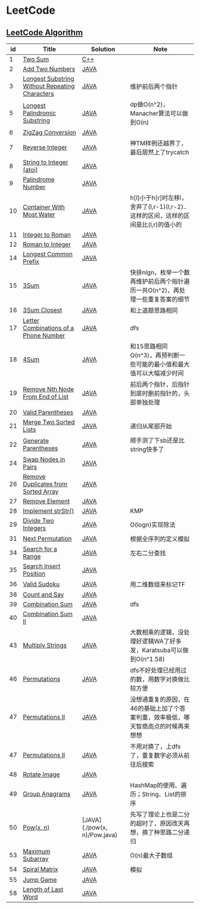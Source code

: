 # LeetCode
## [LeetCode Algorithm](https://leetcode.com/problemset/algorithms/)
| id | Title | Solution | Note |
|----| ----- | -------- | ---- |
|1|[Two Sum](https://leetcode.com/problems/two-sum/) | [C++](./twoSum/twoSum.cpp) | 
|2|[Add Two Numbers](https://leetcode.com/problems/add-two-numbers/) | [JAVA](./addTwoNumbers/AddTwoNumbers.java) | 
|3|[Longest Substring Without Repeating Characters](https://leetcode.com/problems/longest-substring-without-repeating-characters/) | [JAVA](./longestSubstringWithoutRepeatingCharacters/LongestSubstringWithoutRepeatingCharacters.java) | 维护前后两个指针
|5|[Longest Palindromic Substring](https://leetcode.com/problems/longest-palindromic-substring/) | [JAVA](./longestPalindromicSubstring/LongestPalindromicSubstring.java) | dp做O(n^2)，Manacher算法可以做到O(n)
|6|[ZigZag Conversion](https://leetcode.com/problems/zigzag-conversion/) | [JAVA](./zigZagConversion/ZigZagConversion.java) | 
|7|[Reverse Integer](https://leetcode.com/problems/reverse-integer/) | [JAVA](./reverseInteger/ReverseInteger.java) | 神TM样例还越界了，最后居然上了trycatch
|8|[String to Integer (atoi)](https://leetcode.com/problems/string-to-integer-atoi/) | [JAVA](./stringtoInteger/StringtoInteger.java) | 
|9|[Palindrome Number](https://leetcode.com/problems/palindrome-number/) | [JAVA](./palindromeNumber/PalindromeNumber.java) | 
|10|[Container With Most Water](https://leetcode.com/problems/container-with-most-water/) | [JAVA](./containerWithMostWater/ContainerWithMostWater.java) | h[l]小于h[r]时左移l，舍弃了(l,r-1)(l,r-2)..这样的区间，这样的区间是比(l,r)的值小的
|11|[Integer to Roman](https://leetcode.com/problems/integer-to-roman/) | [JAVA](./integertoRoman/IntegertoRoman.java) | 
|12|[Roman to Integer](https://leetcode.com/problems/roman-to-integer/) | [JAVA](./romantoInteger/RomantoInteger.java) | 
|14|[Longest Common Prefix](https://leetcode.com/problems/longest-common-prefix/) | [JAVA](./longestCommonPrefix/LongestCommonPrefix.java) | 
|15|[3Sum](https://leetcode.com/problems/3sum/) | [JAVA](./3Sum/ThreeSum.java) | 快排nlgn，枚举一个数再维护前后两个指针遍历一共O(n^2)，再处理一些重复答案的细节
|16|[3Sum Closest](https://leetcode.com/problems/3sum-closest/) | [JAVA](./3SumClosest/ThreeSumClosest.java) | 和上道题思路相同
|17|[Letter Combinations of a Phone Number](https://leetcode.com/problems/letter-combinations-of-a-phone-number/) | [JAVA](./letterCombinationsofaPhoneNumber/LetterCombinationsofaPhoneNumber.java) | dfs
|18|[4Sum](https://leetcode.com/problems/4sum/) | [JAVA](./4Sum/FourSum.java) | 和15思路相同O(n^3)，再预判断一些可能的最小值和最大值可以大幅减少时间
|19|[Remove Nth Node From End of List](https://leetcode.com/problems/remove-nth-node-from-end-of-list/) | [JAVA](./removeNthNodeFromEndofList/RemoveNthNodeFromEndofList.java) | 前后两个指针，后指针到底时删前指针的，头部单独处理
|20|[Valid Parentheses](https://leetcode.com/problems/valid-parentheses/) | [JAVA](./validParentheses/ValidParentheses.java) | 
|21|[Merge Two Sorted Lists](https://leetcode.com/problems/merge-two-sorted-lists/) | [JAVA](./mergeTwoSortedLists/MergeTwoSortedLists.java) | 递归从尾部开始
|22|[Generate Parentheses](https://leetcode.com/problems/generate-parentheses/) | [JAVA](./generateParentheses/GenerateParentheses.java) | 顺手测了下sb还是比string快多了
|24|[Swap Nodes in Pairs](https://leetcode.com/problems/swap-nodes-in-pairs/) | [JAVA](./swapNodesinPairs/SwapNodesinPairs.java) | 
|26|[Remove Duplicates from Sorted Array](https://leetcode.com/problems/remove-duplicates-from-sorted-array/) | [JAVA](./removeDuplicatesfromSortedArray/RemoveDuplicatesfromSortedArray.java) | 
|27|[Remove Element](https://leetcode.com/problems/remove-element/) | [JAVA](./removeElement/RemoveElement.java) | 
|28|[Implement strStr()](https://leetcode.com/problems/implement-strstr/) | [JAVA](./implementstrStr/ImplementstrStr.java) | KMP
|29|[Divide Two Integers](https://leetcode.com/problems/divide-two-integers/) | [JAVA](./divideTwoIntegers/DivideTwoIntegers.java) | O(logn)实现除法
|31|[Next Permutation](https://leetcode.com/problems/next-permutation/) | [JAVA](./nextPermutation/NextPermutation.java) | 根据全序列的定义模拟
|34|[Search for a Range](https://leetcode.com/problems/search-for-a-range/) | [JAVA](./searchforaRange/SearchforaRange.java) | 左右二分查找
|35|[Search Insert Position](https://leetcode.com/problems/search-insert-position/) | [JAVA](./searchInsertPosition/SearchInsertPosition.java) | 
|36|[Valid Sudoku](https://leetcode.com/problems/valid-sudoku/) | [JAVA](./validSudoku/ValidSudoku.java) | 用二维数组来标记TF
|38|[Count and Say](https://leetcode.com/problems/count-and-say/) | [JAVA](./countandSay/CountandSay.java) | 
|39|[Combination Sum](https://leetcode.com/problems/combination-sum/) | [JAVA](./combinationSum/CombinationSum.java) | dfs
|40|[Combination Sum II](https://leetcode.com/problems/combination-sum-ii/) | [JAVA](./combinationSumII/CombinationSumII.java) | 
|43|[Multiply Strings](https://leetcode.com/problems/multiply-strings/) | [JAVA](./multiplyStrings/MultiplyStrings.java) | 大数相乘的逻辑，没处理好逻辑WA了好多发，Karatsuba可以做到O(n^1.58)
|46|[Permutations](https://leetcode.com/problems/permutations/) | [JAVA](./permutations/Permutations.java) | dfs不好处理已经用过的数，用数字对换做比较方便
|47|[Permutations II](https://leetcode.com/problems/permutations-ii/) | [JAVA](./permutationsII/PermutationsII.java) | 没想通重复的原因，在46的基础上加了个答案判重，效率极低，哪天智商高点的时候再来想想
|47|[Permutations II](https://leetcode.com/problems/permutations-ii/) | [JAVA](./permutationsII-dfs/PermutationsII.java) | 不用对换了，上dfs了，重复数字必须从前往后搜索
|48|[Rotate Image](https://leetcode.com/problems/rotate-image/) | [JAVA](./rotateImage/RotateImage.java) | 
|49|[Group Anagrams](https://leetcode.com/problems/anagrams/) | [JAVA](./groupAnagrams/GroupAnagrams.java) | HashMap的使用、遍历；String、List的排序
|50|[Pow(x, n)](https://leetcode.com/problems/powx-n/) | [JAVA](./pow(x, n)/Pow.java) | 先写了理论上也是二分的超时了，原因改天再想，换了种思路二分递归
|53|[Maximum Subarray](https://leetcode.com/problems/maximum-subarray/) | [JAVA](./maximumSubarray/MaximumSubarray.java) | O(n)最大子数组
|54|[Spiral Matrix](https://leetcode.com/problems/spiral-matrix/) | [JAVA](./spiralMatrix/SpiralMatrix.java) | 模拟
|55|[Jump Game](https://leetcode.com/problems/jump-game/) | [JAVA](./jumpGame/JumpGame.java) | 
|58|[Length of Last Word](https://leetcode.com/problems/length-of-last-word/) | [JAVA](./lengthofLastWord/LengthofLastWord.java) | 
